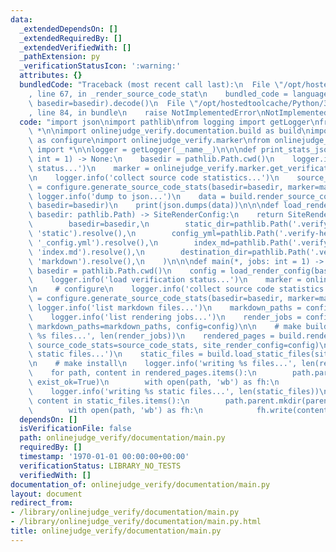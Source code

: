 ```yaml
---
data:
  _extendedDependsOn: []
  _extendedRequiredBy: []
  _extendedVerifiedWith: []
  _pathExtension: py
  _verificationStatusIcon: ':warning:'
  attributes: {}
  bundledCode: "Traceback (most recent call last):\n  File \"/opt/hostedtoolcache/Python/3.8.5/x64/lib/python3.8/site-packages/onlinejudge_verify/documentation/build.py\"\
    , line 67, in _render_source_code_stat\n    bundled_code = language.bundle(stat.path,\
    \ basedir=basedir).decode()\n  File \"/opt/hostedtoolcache/Python/3.8.5/x64/lib/python3.8/site-packages/onlinejudge_verify/languages/python.py\"\
    , line 84, in bundle\n    raise NotImplementedError\nNotImplementedError\n"
  code: "import json\nimport pathlib\nfrom logging import getLogger\nfrom typing import\
    \ *\n\nimport onlinejudge_verify.documentation.build as build\nimport onlinejudge_verify.documentation.configure\
    \ as configure\nimport onlinejudge_verify.marker\nfrom onlinejudge_verify.documentation.type\
    \ import *\n\nlogger = getLogger(__name__)\n\n\ndef print_stats_json(*, jobs:\
    \ int = 1) -> None:\n    basedir = pathlib.Path.cwd()\n    logger.info('load verification\
    \ status...')\n    marker = onlinejudge_verify.marker.get_verification_marker(jobs=jobs)\n\
    \n    logger.info('collect source code statistics...')\n    source_code_stats\
    \ = configure.generate_source_code_stats(basedir=basedir, marker=marker)\n   \
    \ logger.info('dump to json...')\n    data = build.render_source_code_stats(source_code_stats=source_code_stats,\
    \ basedir=basedir)\n    print(json.dumps(data))\n\n\ndef load_render_config(*,\
    \ basedir: pathlib.Path) -> SiteRenderConfig:\n    return SiteRenderConfig(\n\
    \        basedir=basedir,\n        static_dir=pathlib.Path('.verify-helper', 'docs',\
    \ 'static').resolve(),\n        config_yml=pathlib.Path('.verify-helper', 'docs',\
    \ '_config.yml').resolve(),\n        index_md=pathlib.Path('.verify-helper', 'docs',\
    \ 'index.md').resolve(),\n        destination_dir=pathlib.Path('.verify-helper',\
    \ 'markdown').resolve(),\n    )\n\n\ndef main(*, jobs: int = 1) -> None:\n   \
    \ basedir = pathlib.Path.cwd()\n    config = load_render_config(basedir=basedir)\n\
    \    logger.info('load verification status...')\n    marker = onlinejudge_verify.marker.get_verification_marker(jobs=jobs)\n\
    \n    # configure\n    logger.info('collect source code statistics...')\n    source_code_stats\
    \ = configure.generate_source_code_stats(basedir=basedir, marker=marker)\n   \
    \ logger.info('list markdown files...')\n    markdown_paths = configure.find_markdown_paths(basedir=basedir)\n\
    \    logger.info('list rendering jobs...')\n    render_jobs = configure.convert_to_page_render_jobs(source_code_stats=source_code_stats,\
    \ markdown_paths=markdown_paths, config=config)\n\n    # make build\n    logger.info('render\
    \ %s files...', len(render_jobs))\n    rendered_pages = build.render_pages(page_render_jobs=render_jobs,\
    \ source_code_stats=source_code_stats, site_render_config=config)\n    logger.info('list\
    \ static files...')\n    static_files = build.load_static_files(site_render_config=config)\n\
    \n    # make install\n    logger.info('writing %s files...', len(rendered_pages))\n\
    \    for path, content in rendered_pages.items():\n        path.parent.mkdir(parents=True,\
    \ exist_ok=True)\n        with open(path, 'wb') as fh:\n            fh.write(content)\n\
    \    logger.info('writing %s static files...', len(static_files))\n    for path,\
    \ content in static_files.items():\n        path.parent.mkdir(parents=True, exist_ok=True)\n\
    \        with open(path, 'wb') as fh:\n            fh.write(content)\n"
  dependsOn: []
  isVerificationFile: false
  path: onlinejudge_verify/documentation/main.py
  requiredBy: []
  timestamp: '1970-01-01 00:00:00+00:00'
  verificationStatus: LIBRARY_NO_TESTS
  verifiedWith: []
documentation_of: onlinejudge_verify/documentation/main.py
layout: document
redirect_from:
- /library/onlinejudge_verify/documentation/main.py
- /library/onlinejudge_verify/documentation/main.py.html
title: onlinejudge_verify/documentation/main.py
---
```


